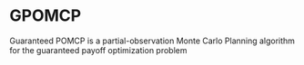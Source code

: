 # GPOMCP
Guaranteed POMCP is a partial-observation Monte Carlo Planning algorithm for the guaranteed payoff optimization problem
